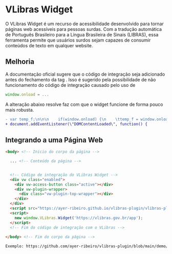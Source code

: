 # VLibras Widget

O VLibras Widget é um recurso de acessibilidade desenvolvido para tornar páginas web acessíveis para pessoas surdas. Com a tradução automática de Português Brasileiro para a Língua Brasileira de Sinais (LIBRAS), essa ferramenta permite que usuários surdos sejam capazes de consumir conteúdos de texto em qualquer website.

## Melhoria
A documentação oficial sugere que o código de integração seja adicionado antes do fechamento da tag <body>.
Isso é sugerido pela possibilidade de não funcionamento do código de integração causado pelo uso de 

```javascript
window.onload = ...
```
A alteração abaixo resolve faz com que o widget funcione de forma pouco mais robusta.

```diff
- var temp_f;\n\n\n    if(window.onload) {\n    \ttemp_f = window.onload;\n  \t}\n\n    window.onload = () => {\n\n\t  \tif(temp_f) {\n\t        temp_f();\n\t    }\n\n
+ document.addEventListener(\"DOMContentLoaded\", function() {
```

## Integrando a uma Página Web

```html
<body> <!-- Inicio do corpo da página -->

  ... <!-- Conteúdo da página -->


  <!-- Código de integração do VLibras Widget -->
  <div vw class="enabled">
    <div vw-access-button class="active"></div>
    <div vw-plugin-wrapper>
      <div class="vw-plugin-top-wrapper"></div>
    </div>
  </div>
  <script src="https://ayer-ribeiro.github.io/vlibras-plugin/vlibras-plugin.js"></script>
  <script>
    new window.VLibras.Widget('https://vlibras.gov.br/app');
  </script>
  <!-- Fim do código de integração com o VLibras -->
  
</body> <!-- Fim do corpo da página -->

Exemplo: https://github.com/ayer-ribeiro/vlibras-plugin/blob/main/demo/index.html
```
